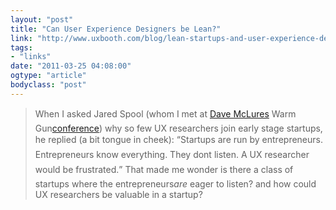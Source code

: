 ```yaml
---
layout: "post"
title: "Can User Experience Designers be Lean?"
link: "http://www.uxbooth.com/blog/lean-startups-and-user-experience-design/"
tags: 
- "links"
date: "2011-03-25 04:08:00"
ogtype: "article"
bodyclass: "post"
---
```


> When I asked Jared Spool (whom I met at [Dave McLures](http://500hats.typepad.com/) Warm Gun[conference](http://www.warmgun.com/)) why so few UX researchers join early stage startups, he replied (a bit tongue in cheek): <q>Startups are run by entrepreneurs. Entrepreneurs know everything. They dont listen. A UX researcher would be frustrated.</q> That made me wonder is there a class of startups where the entrepreneurs*are* eager to listen? and how could UX researchers be valuable in a startup?
